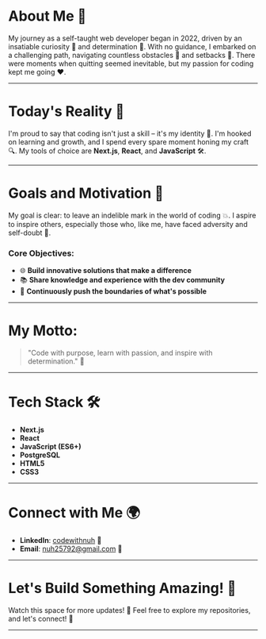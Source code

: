 # About Me 🤖

My journey as a self-taught web developer began in 2022, driven by an insatiable curiosity 🤔 and determination 💪. With no guidance, I embarked on a challenging path, navigating countless obstacles 🚧 and setbacks 🔄. There were moments when quitting seemed inevitable, but my passion for coding kept me going ❤️.

---

# Today's Reality 🌟

I'm proud to say that coding isn't just a skill – it's my identity 🤖. I'm hooked on learning and growth, and I spend every spare moment honing my craft 🔍. My tools of choice are **Next.js**, **React**, and **JavaScript** 🛠️.

---

# Goals and Motivation 🚀

My goal is clear: to leave an indelible mark in the world of coding 💥. I aspire to inspire others, especially those who, like me, have faced adversity and self-doubt 🌈.

### Core Objectives:
- 🌐 **Build innovative solutions that make a difference**
- 📚 **Share knowledge and experience with the dev community**
- 🔮 **Continuously push the boundaries of what's possible**

---

# My Motto:
> "Code with purpose, learn with passion, and inspire with determination." 💪

---

# Tech Stack 🛠️
- **Next.js**
- **React**
- **JavaScript (ES6+)**
- **PostgreSQL**
- **HTML5**
- **CSS3**

---

# Connect with Me 🌍
- **LinkedIn**: [codewithnuh](https://www.linkedin.com/in/codewithnuh/) 👥
- **Email**: [nuh25792@gmail.com](mailto:nuh25792@gmail.com) 📧

---

# Let's Build Something Amazing! 🚀
Watch this space for more updates! 📣 Feel free to explore my repositories, and let's connect! 👋

---


